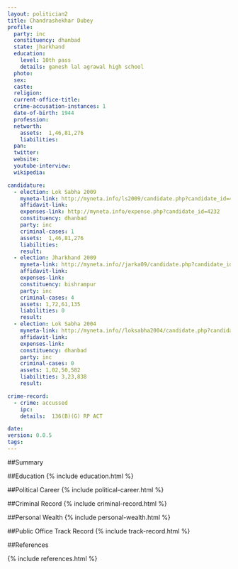 ```yaml
---
layout: politician2
title: Chandrashekhar Dubey
profile: 
  party: inc
  constituency: dhanbad
  state: jharkhand
  education: 
    level: 10th pass
    details: ganesh lal agrawal high school
  photo: 
  sex: 
  caste: 
  religion: 
  current-office-title: 
  crime-accusation-instances: 1
  date-of-birth: 1944
  profession: 
  networth: 
    assets:  1,46,81,276
    liabilities: 
  pan: 
  twitter: 
  website: 
  youtube-interview: 
  wikipedia: 

candidature: 
  - election: Lok Sabha 2009
    myneta-link: http://myneta.info/ls2009/candidate.php?candidate_id=4232
    affidavit-link: 
    expenses-link: http://myneta.info/expense.php?candidate_id=4232
    constituency: dhanbad 
    party: inc
    criminal-cases: 1
    assets:  1,46,81,276
    liabilities: 
    result:  
  - election: Jharkhand 2009
    myneta-link: http://myneta.info//jarka09/candidate.php?candidate_id=989
    affidavit-link: 
    expenses-link: 
    constituency: bishrampur 
    party: inc
    criminal-cases: 4
    assets: 1,72,61,135
    liabilities: 0
    result:  
  - election: Lok Sabha 2004
    myneta-link: http://myneta.info//loksabha2004/candidate.php?candidate_id=1475
    affidavit-link: 
    expenses-link: 
    constituency: dhanbad 
    party: inc
    criminal-cases: 0
    assets: 1,02,50,582
    liabilities: 3,23,838
    result:  

crime-record: 
  - crime: accussed
    ipc: 
    details:  136(B)(G) RP ACT   

date: 
version: 0.0.5
tags: 
---
```

##Summary


##Education
{% include education.html %}


##Political Career
{% include political-career.html %}


##Criminal Record
{% include criminal-record.html %}


##Personal Wealth
{% include personal-wealth.html %}


##Public Office Track Record
{% include track-record.html %}


##References


{% include references.html %}